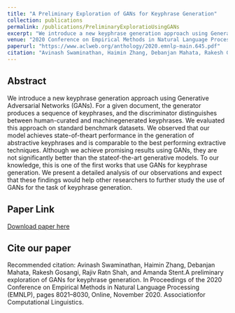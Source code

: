 ```yaml
---
title: "A Preliminary Exploration of GANs for Keyphrase Generation"
collection: publications
permalink: /publications/PreliminaryExploratioUsingGANs 
excerpt: "We introduce a new keyphrase generation approach using Generative Adversarial Networks (GANs). For a given document, the generator produces a sequence of keyphrases, and the discriminator distinguishes between human-curated and machinegenerated keyphrases. We evaluated this approach on standard benchmark datasets. We observed that our model achieves state-of-theart performance in the generation of abstractive keyphrases and is comparable to the best performing extractive techniques. Although we achieve promising results using GANs, they are not significantly better than the stateof-the-art generative models. To our knowledge, this is one of the first works that use GANs for keyphrase generation. We present a detailed analysis of our observations and expect that these findings would help other researchers to further study the use of GANs for the task of keyphrase generation."
venue: "2020 Conference on Empirical Methods in Natural Language Processing (EMNLP)"
paperurl: "https://www.aclweb.org/anthology/2020.emnlp-main.645.pdf"
citation: "Avinash Swaminathan, Haimin Zhang, Debanjan Mahata, Rakesh Gosangi, Rajiv Ratn Shah, and Amanda Stent.A preliminary exploration of GANs for keyphrase generation.  In Proceedings of the 2020 Conference onEmpirical Methods in Natural Language Processing (EMNLP), pages 8021–8030, Online, November 2020.  Associationfor Computational Linguistics."
---
```


## Abstract
We introduce a new keyphrase generation approach using Generative Adversarial Networks (GANs). For a given document, the generator produces a sequence of keyphrases, and the discriminator distinguishes between human-curated and machinegenerated keyphrases. We evaluated this approach on standard benchmark datasets. We observed that our model achieves state-of-theart performance in the generation of abstractive keyphrases and is comparable to the best performing extractive techniques. Although we achieve promising results using GANs, they are not significantly better than the stateof-the-art generative models. To our knowledge, this is one of the first works that use GANs for keyphrase generation. We present a detailed analysis of our observations and expect that these findings would help other researchers to further study the use of GANs for the task of keyphrase generation.

## Paper Link 
[Download paper here](https://www.aclweb.org/anthology/2020.emnlp-main.645.pdf)

## Cite our paper
Recommended citation: Avinash Swaminathan, Haimin Zhang, Debanjan Mahata, Rakesh Gosangi, Rajiv Ratn Shah, and Amanda Stent.A preliminary exploration of GANs for keyphrase generation.  In Proceedings of the 2020 Conference on Empirical Methods in Natural Language Processing (EMNLP), pages 8021–8030, Online, November 2020.  Associationfor Computational Linguistics. 